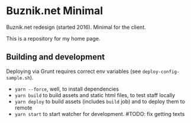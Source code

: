 # Buznik.net Minimal

Buznik.net redesign (started 2016). Minimal for the client.

This is a repository for my home page.

## Building and development

Deploying via Grunt requires correct env variables (see `deploy-config-sample.sh`).

- `yarn --force`, well, to install dependencies
- `yarn build` to build assets and static html files, to test staff locally
- `yarn deploy` to build assets (includes `build` job) and to deploy them to remote
- `yarn start` to start watcher for development. #TODO: fix getting texts
